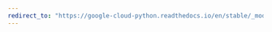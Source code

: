 ```yaml
---
redirect_to: "https://google-cloud-python.readthedocs.io/en/stable/_modules/google/cloud/bigquery/magics.html"
---
```

